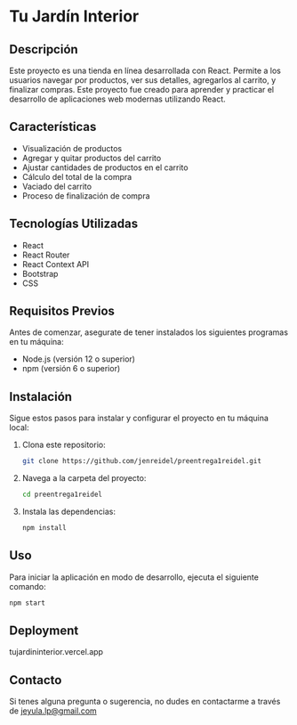 # Tu Jardín Interior

## Descripción

Este proyecto es una tienda en línea desarrollada con React. Permite a los usuarios navegar por productos, ver sus detalles, agregarlos al carrito, y finalizar compras. Este proyecto fue creado para aprender y practicar el desarrollo de aplicaciones web modernas utilizando React.

## Características

- Visualización de productos
- Agregar y quitar productos del carrito
- Ajustar cantidades de productos en el carrito
- Cálculo del total de la compra
- Vaciado del carrito
- Proceso de finalización de compra

## Tecnologías Utilizadas

- React
- React Router
- React Context API
- Bootstrap
- CSS

## Requisitos Previos

Antes de comenzar, asegurate de tener instalados los siguientes programas en tu máquina:

- Node.js (versión 12 o superior)
- npm (versión 6 o superior)

## Instalación

Sigue estos pasos para instalar y configurar el proyecto en tu máquina local:

1. Clona este repositorio:
    ```sh
    git clone https://github.com/jenreidel/preentrega1reidel.git
    ```
2. Navega a la carpeta del proyecto:
    ```sh
    cd preentrega1reidel
    ```
3. Instala las dependencias:
    ```sh
    npm install
    ```

## Uso

Para iniciar la aplicación en modo de desarrollo, ejecuta el siguiente comando:

```sh
npm start
```

## Deployment

tujardininterior.vercel.app

## Contacto

Si tenes alguna pregunta o sugerencia, no dudes en contactarme a través de jeyula.lp@gmail.com
